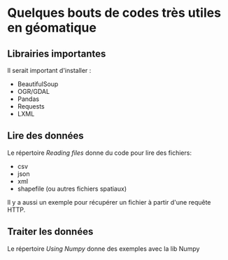 # Quelques bouts de codes très utiles en géomatique

## Librairies importantes

Il serait important d'installer :
* BeautifulSoup
* OGR/GDAL
* Pandas
* Requests
* LXML

## Lire des données

Le répertoire _Reading files_ donne du code pour lire des fichiers:
* csv
* json
* xml
* shapefile (ou autres fichiers spatiaux)

Il y a aussi un exemple pour récupérer un fichier à partir d'une requête HTTP.

## Traiter les données

Le répertoire _Using Numpy_ donne des exemples avec la lib Numpy